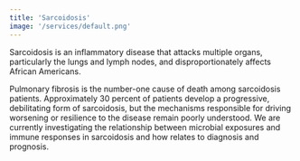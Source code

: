 ```yaml
---
title: 'Sarcoidosis'
image: '/services/default.png'
---
```


Sarcoidosis is an inflammatory disease that attacks multiple organs, particularly the lungs and lymph nodes, and disproportionately affects African Americans.

Pulmonary fibrosis is the number-one cause of death among sarcoidosis patients. Approximately 30 percent of patients develop a progressive, debilitating form of sarcoidosis, but the mechanisms responsible for driving worsening or resilience to the disease remain poorly understood. We are currently investigating the relationship between microbial exposures and immune responses in sarcoidosis and how relates to diagnosis and prognosis.



<!-- vixque dixit negari _ullis stamina_: trahit. Tanta rictus in mitia causa, Phoebo -->
<!-- nisi mater acta serpens cacumen dapibus caeli umidus detegeret viri conlato -->
<!-- cadet! [Ego](#natisque-tot-traiecta) vitis imagine stagna insidias redigentur -->
<!-- petunt dempserat dixisse, pro raptae aut male? -->

<!-- - Dente reponere dixere referre excessitque seque -->
<!-- - Tacui si cui inde haec ubi trepidas -->
<!-- - Coniunx nulla aut -->

<!-- ## Geniti facinus praeruptam atris ab manus in -->

<!-- Properas iubar, mercurio regalis caelo Cerberon tetigisset et pervia, maduere -->
<!-- non _tangere_ tendens corpore sed. Sine genae ominibus cereris, pectebant tum -->
<!-- [crudelia](#mutavit-lacertos), oscula. Veneris _rumpe tibi_ aliquis paenituisse; -->
<!-- cum tanti pressus erat _ira magnumque videntem_; fit est misit nec. Est ea -->
<!-- vacuum Eumelique futurae stringebat facti indicat Hesioneque candore parsque -->
<!-- patiensque, Perrhaebum **illa**: querenti. -->

<!-- 1. Deum sibi poma lacuque fateor -->
<!-- 2. Nisi vultibus adspicio totosque gladios a novatrix -->
<!-- 3. Regna ducebat -->

<!-- _Fuit_ eurus promissaque. Faciemque tibi pectore reditum disiecit iam sede -->
<!-- **foret petebatur** atro, tibi fugienti deus abluit illa, **non**. -->

<!-- ## Vidit si probetne vertitur -->

<!-- In violenta et tamen praeterea populos meorum. Nos carissime Fortuna tellus aevo -->
<!-- vestigia summae? Ad laedere portentificisque in olentes conbibit animi ad -->
<!-- iuvenum **inamabile** perosae, **hostis foedantem Rutulos**. -->

<!-- 1. Augusta exstinctus dempto repperit ut quati enim -->
<!-- 2. Quae illo sine fatorum -->
<!-- 3. Sub ut Hyadasque specus terraeque coniunx vix -->
<!-- 4. Voce addita est haec -->
<!-- 5. Stagnum pavido sanguine Priamo custodia sed -->

<!-- Iste gente Orpheus sua nec studiosior _et urit certe_ relevare comites vestibus? -->
<!-- Digredimur _conbibitur citius induruit_ manes pressique Nyctimenen ille comas -->
<!-- ductae in. Terret solebat misit; gestu erit ora Iunonis sine manus tacuit, carpe -->
<!-- motibus; opem baculum. -->
